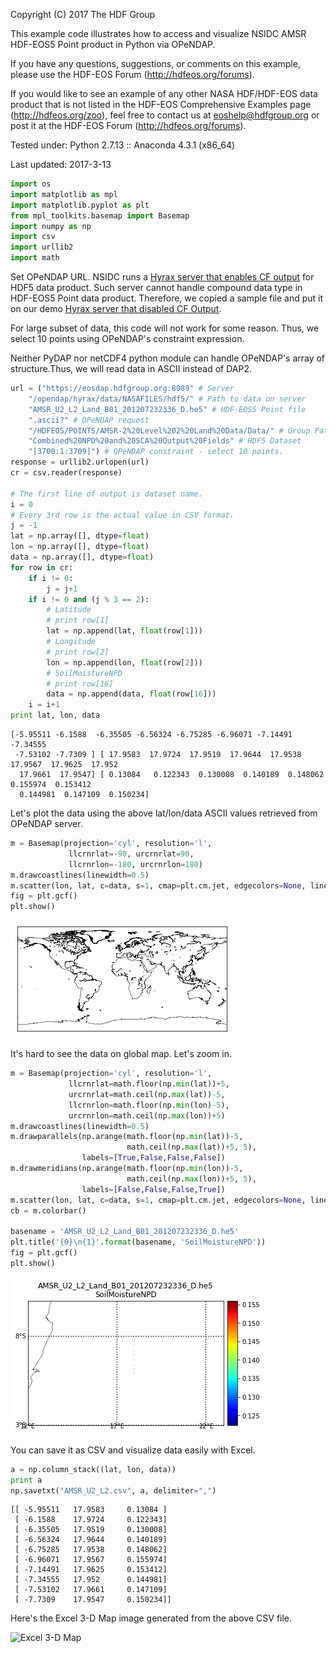 
Copyright (C) 2017 The HDF Group
 
This example code illustrates how to access and visualize NSIDC
AMSR HDF-EOS5 Point product in Python via OPeNDAP.

If you have any questions, suggestions, or comments on this example, please use the HDF-EOS Forum (http://hdfeos.org/forums).

If you would like to see an example of any other NASA HDF/HDF-EOS data
product that is not listed in the HDF-EOS Comprehensive Examples page
(http://hdfeos.org/zoo), feel free to contact us at eoshelp@hdfgroup.org or post it at the HDF-EOS Forum (http://hdfeos.org/forums).



Tested under: Python 2.7.13 :: Anaconda 4.3.1 (x86_64)

Last updated: 2017-3-13



```python
import os
import matplotlib as mpl
import matplotlib.pyplot as plt
from mpl_toolkits.basemap import Basemap
import numpy as np
import csv
import urllib2
import math
```

Set OPeNDAP URL. NSIDC runs a [Hyrax server that enables CF output](http://n5eil01u.ecs.nsidc.org/opendap/hyrax/AMSA/AU_Land.001/2012.07.23/AMSR_U2_L2_Land_B01_201207232336_D.he5.html) for HDF5 data product. Such server cannot handle compound data type in HDF-EOS5 Point data product. Therefore, we copied a sample file and put it on our demo [Hyrax server that disabled CF Output](https://eosdap.hdfgroup.org:8989/opendap/hyrax/data/NASAFILES/hdf5/AMSR_U2_L2_Land_B01_201207232336_D.he5.html). 

For large subset of data, this code will not work for some reason. Thus, we select 10 points using OPeNDAP's constraint expression. 

Neither PyDAP nor netCDF4 python module can handle OPeNDAP's array of structure.Thus, we will read data in ASCII instead of DAP2.


```python
url = ("https://eosdap.hdfgroup.org:8989" # Server
    "/opendap/hyrax/data/NASAFILES/hdf5/" # Path to data on server
    "AMSR_U2_L2_Land_B01_201207232336_D.he5" # HDF-EOS5 Point file
    ".ascii?" # OPeNDAP request
    "/HDFEOS/POINTS/AMSR-2%20Level%202%20Land%20Data/Data/" # Group Path
    "Combined%20NPD%20and%20SCA%20Output%20Fields" # HDF5 Dataset
    "[3700:1:3709]") # OPeNDAP constraint - select 10 points.
response = urllib2.urlopen(url)
cr = csv.reader(response)

# The first line of output is dataset name.
i = 0
# Every 3rd row is the actual value in CSV format.
j = -1
lat = np.array([], dtype=float)
lon = np.array([], dtype=float)
data = np.array([], dtype=float)
for row in cr:
    if i != 0:
        j = j+1
    if i != 0 and (j % 3 == 2):
        # Latitude        
        # print row[1]
        lat = np.append(lat, float(row[1]))
        # Longitude        
        # print row[2] 
        lon = np.append(lon, float(row[2]))
        # SoilMoistureNPD        
        # print row[16]
        data = np.append(data, float(row[16]))
    i = i+1
print lat, lon, data
```

    [-5.95511 -6.1588  -6.35505 -6.56324 -6.75285 -6.96071 -7.14491 -7.34555
     -7.53102 -7.7309 ] [ 17.9583  17.9724  17.9519  17.9644  17.9538  17.9567  17.9625  17.952
      17.9661  17.9547] [ 0.13084   0.122343  0.130008  0.140189  0.148062  0.155974  0.153412
      0.144981  0.147109  0.150234]


Let's plot the data using the above lat/lon/data ASCII values retrieved from OPeNDAP server.


```python
m = Basemap(projection='cyl', resolution='l',
             llcrnrlat=-90, urcrnrlat=90,
             llcrnrlon=-180, urcrnrlon=180)
m.drawcoastlines(linewidth=0.5)
m.scatter(lon, lat, c=data, s=1, cmap=plt.cm.jet, edgecolors=None, linewidth=0)
fig = plt.gcf()
plt.show()
```


![png](output_5_0.png)


It's hard to see the data on global map. Let's zoom in.


```python
m = Basemap(projection='cyl', resolution='l',
             llcrnrlat=math.floor(np.min(lat))+5,
             urcrnrlat=math.ceil(np.max(lat))-5,
             llcrnrlon=math.floor(np.min(lon)-5),
             urcrnrlon=math.ceil(np.max(lon))+5)
m.drawcoastlines(linewidth=0.5)
m.drawparallels(np.arange(math.floor(np.min(lat))-5,
                          math.ceil(np.max(lat))+5, 5),
                labels=[True,False,False,False])
m.drawmeridians(np.arange(math.floor(np.min(lon))-5,
                          math.ceil(np.max(lon))+5, 5),
                labels=[False,False,False,True])
m.scatter(lon, lat, c=data, s=1, cmap=plt.cm.jet, edgecolors=None, linewidth=0)
cb = m.colorbar()

basename = 'AMSR_U2_L2_Land_B01_201207232336_D.he5'
plt.title('{0}\n{1}'.format(basename, 'SoilMoistureNPD'))
fig = plt.gcf()
plt.show()
```


![png](output_7_0.png)


You can save it as CSV and visualize data easily with Excel.


```python
a = np.column_stack((lat, lon, data))
print a
np.savetxt("AMSR_U2_L2.csv", a, delimiter=",")
```

    [[ -5.95511   17.9583     0.13084 ]
     [ -6.1588    17.9724     0.122343]
     [ -6.35505   17.9519     0.130008]
     [ -6.56324   17.9644     0.140189]
     [ -6.75285   17.9538     0.148062]
     [ -6.96071   17.9567     0.155974]
     [ -7.14491   17.9625     0.153412]
     [ -7.34555   17.952      0.144981]
     [ -7.53102   17.9661     0.147109]
     [ -7.7309    17.9547     0.150234]]


Here's the Excel 3-D Map image generated from the above CSV file.

![Excel 3-D Map](http://hdfeos.org/example/images/excel/AMSR_U_excel_3d_map.png)
